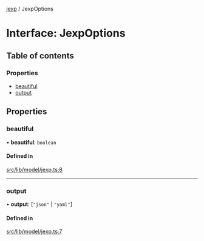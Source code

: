 [jexp](../README.md) / JexpOptions

# Interface: JexpOptions

## Table of contents

### Properties

- [beautiful](JexpOptions.md#beautiful)
- [output](JexpOptions.md#output)

## Properties

### beautiful

• **beautiful**: `boolean`

#### Defined in

[src/lib/model/jexp.ts:8](https://github.com/data7expressions/jexp/blob/e6e31dd/src/lib/model/jexp.ts#L8)

___

### output

• **output**: [``"json"`` \| ``"yaml"``]

#### Defined in

[src/lib/model/jexp.ts:7](https://github.com/data7expressions/jexp/blob/e6e31dd/src/lib/model/jexp.ts#L7)
